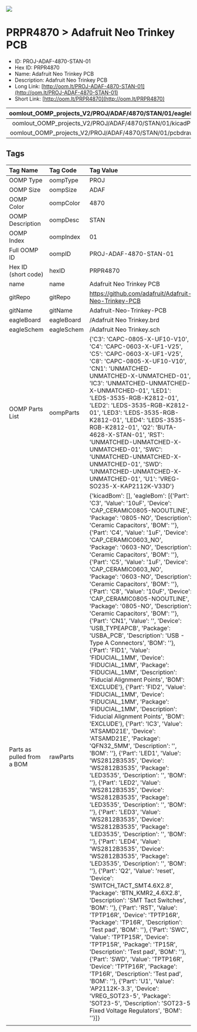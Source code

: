


  
![][im]
# PRPR4870 > Adafruit Neo Trinkey PCB

- ID: PROJ-ADAF-4870-STAN-01
- Hex ID: PRPR4870
- Name: Adafruit Neo Trinkey PCB
- Description: Adafruit Neo Trinkey PCB
- Long Link: [http://oom.lt/PROJ-ADAF-4870-STAN-01](http://oom.lt/PROJ-ADAF-4870-STAN-01)
- Short Link: [http://oom.lt/PRPR4870](http://oom.lt/PRPR4870)
  

|oomlout_OOMP_projects_V2/PROJ/ADAF/4870/STAN/01/eagleImage.png|oomlout_OOMP_projects_V2/PROJ/ADAF/4870/STAN/01/eagleSchemImage.png|oomlout_OOMP_projects_V2/PROJ/ADAF/4870/STAN/01/kicadPcb3dFront.png|oomlout_OOMP_projects_V2/PROJ/ADAF/4870/STAN/01/kicadPcb3dBack.png|
| :---: | :---: | :---: | :---: |
|oomlout_OOMP_projects_V2/PROJ/ADAF/4870/STAN/01/kicadPcb3d.png|oomlout_OOMP_projects_V2/PROJ/ADAF/4870/STAN/01/bomBack.png|oomlout_OOMP_projects_V2/PROJ/ADAF/4870/STAN/01/bomFront.png|oomlout_OOMP_projects_V2/PROJ/ADAF/4870/STAN/01/pcbdraw.svg|
|oomlout_OOMP_projects_V2/PROJ/ADAF/4870/STAN/01/pcbdrawBack.svg||||

## Tags
  

|Tag Name|Tag Code|Tag Value|
| :--- | :--- | :--- |
|OOMP Type|oompType|PROJ|
|OOMP Size|oompSize|ADAF|
|OOMP Color|oompColor|4870|
|OOMP Description|oompDesc|STAN|
|OOMP Index|oompIndex|01|
|Full OOMP ID|oompID|PROJ-ADAF-4870-STAN-01|
|Hex ID (short code)|hexID|PRPR4870|
|name|name|Adafruit Neo Trinkey PCB|
|gitRepo|gitRepo|https://github.com/adafruit/Adafruit-Neo-Trinkey-PCB|
|gitName|gitName|Adafruit-Neo-Trinkey-PCB|
|eagleBoard|eagleBoard|/Adafruit Neo Trinkey.brd|
|eagleSchem|eagleSchem|/Adafruit Neo Trinkey.sch|
|OOMP Parts List|oompParts|{'C3': 'CAPC-0805-X-UF10-V10', 'C4': 'CAPC-0603-X-UF1-V25', 'C5': 'CAPC-0603-X-UF1-V25', 'C8': 'CAPC-0805-X-UF10-V10', 'CN1': 'UNMATCHED-UNMATCHED-X-UNMATCHED-01', 'IC3': 'UNMATCHED-UNMATCHED-X-UNMATCHED-01', 'LED1': 'LEDS-3535-RGB-K2812-01', 'LED2': 'LEDS-3535-RGB-K2812-01', 'LED3': 'LEDS-3535-RGB-K2812-01', 'LED4': 'LEDS-3535-RGB-K2812-01', 'Q2': 'BUTA-4628-X-STAN-01', 'RST': 'UNMATCHED-UNMATCHED-X-UNMATCHED-01', 'SWC': 'UNMATCHED-UNMATCHED-X-UNMATCHED-01', 'SWD': 'UNMATCHED-UNMATCHED-X-UNMATCHED-01', 'U1': 'VREG-SO235-X-KAP2112K-V33D'}|
|Parts as pulled from a BOM|rawParts|{'kicadBom': [], 'eagleBom': [{'Part': 'C3', 'Value': '10uF', 'Device': 'CAP_CERAMIC0805-NOOUTLINE', 'Package': '0805-NO', 'Description': 'Ceramic Capacitors', 'BOM': ''}, {'Part': 'C4', 'Value': '1uF', 'Device': 'CAP_CERAMIC0603_NO', 'Package': '0603-NO', 'Description': 'Ceramic Capacitors', 'BOM': ''}, {'Part': 'C5', 'Value': '1uF', 'Device': 'CAP_CERAMIC0603_NO', 'Package': '0603-NO', 'Description': 'Ceramic Capacitors', 'BOM': ''}, {'Part': 'C8', 'Value': '10uF', 'Device': 'CAP_CERAMIC0805-NOOUTLINE', 'Package': '0805-NO', 'Description': 'Ceramic Capacitors', 'BOM': ''}, {'Part': 'CN1', 'Value': '', 'Device': 'USB_TYPEAPCB', 'Package': 'USBA_PCB', 'Description': 'USB - Type A Connectors', 'BOM': ''}, {'Part': 'FID1', 'Value': 'FIDUCIAL_1MM', 'Device': 'FIDUCIAL_1MM', 'Package': 'FIDUCIAL_1MM', 'Description': 'Fiducial Alignment Points', 'BOM': 'EXCLUDE'}, {'Part': 'FID2', 'Value': 'FIDUCIAL_1MM', 'Device': 'FIDUCIAL_1MM', 'Package': 'FIDUCIAL_1MM', 'Description': 'Fiducial Alignment Points', 'BOM': 'EXCLUDE'}, {'Part': 'IC3', 'Value': 'ATSAMD21E', 'Device': 'ATSAMD21E', 'Package': 'QFN32_5MM', 'Description': '', 'BOM': ''}, {'Part': 'LED1', 'Value': 'WS2812B3535', 'Device': 'WS2812B3535', 'Package': 'LED3535', 'Description': '', 'BOM': ''}, {'Part': 'LED2', 'Value': 'WS2812B3535', 'Device': 'WS2812B3535', 'Package': 'LED3535', 'Description': '', 'BOM': ''}, {'Part': 'LED3', 'Value': 'WS2812B3535', 'Device': 'WS2812B3535', 'Package': 'LED3535', 'Description': '', 'BOM': ''}, {'Part': 'LED4', 'Value': 'WS2812B3535', 'Device': 'WS2812B3535', 'Package': 'LED3535', 'Description': '', 'BOM': ''}, {'Part': 'Q2', 'Value': 'reset', 'Device': 'SWITCH_TACT_SMT4.6X2.8', 'Package': 'BTN_KMR2_4.6X2.8', 'Description': 'SMT Tact Switches', 'BOM': ''}, {'Part': 'RST', 'Value': 'TPTP16R', 'Device': 'TPTP16R', 'Package': 'TP16R', 'Description': 'Test pad', 'BOM': ''}, {'Part': 'SWC', 'Value': 'TPTP15R', 'Device': 'TPTP15R', 'Package': 'TP15R', 'Description': 'Test pad', 'BOM': ''}, {'Part': 'SWD', 'Value': 'TPTP16R', 'Device': 'TPTP16R', 'Package': 'TP16R', 'Description': 'Test pad', 'BOM': ''}, {'Part': 'U1', 'Value': 'AP2112K-3.3', 'Device': 'VREG_SOT23-5', 'Package': 'SOT23-5', 'Description': 'SOT23-5 Fixed Voltage Regulators', 'BOM': ''}]}|
||||



[im]: PROJ/ADAF/4870/STAN/01/kicadPcb3d_450.png
